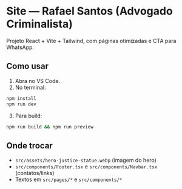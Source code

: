 
# Site — Rafael Santos (Advogado Criminalista)

Projeto React + Vite + Tailwind, com páginas otimizadas e CTA para WhatsApp.

## Como usar
1) Abra no VS Code.
2) No terminal:
```bash
npm install
npm run dev
```
3) Para build:
```bash
npm run build && npm run preview
```

## Onde trocar
- `src/assets/hero-justice-statue.webp` (imagem do hero)
- `src/components/Footer.tsx` e `src/components/Navbar.tsx` (contatos/links)
- Textos em `src/pages/*` e `src/components/*`
